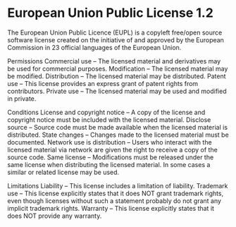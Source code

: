 European Union Public License 1.2
=================================

The European Union Public Licence (EUPL) is a copyleft free/open source software license created on the initiative of
and approved by the European Commission in 23 official languages of the European Union.

Permissions
Commercial use – The licensed material and derivatives may be used for commercial purposes.
Modification – The licensed material may be modified.
Distribution – The licensed material may be distributed.
Patent use – This license provides an express grant of patent rights from contributors.
Private use – The licensed material may be used and modified in private.

Conditions
License and copyright notice – A copy of the license and copyright notice must be included with the licensed material.
Disclose source – Source code must be made available when the licensed material is distributed.
State changes – Changes made to the licensed material must be documented.
Network use is distribution – Users who interact with the licensed material via network are given the right to receive a
    copy of the source code.
Same license – Modifications must be released under the same license when distributing the licensed material. In some
    cases a similar or related license may be used.

Limitations
Liability – This license includes a limitation of liability.
Trademark use – This license explicitly states that it does NOT grant trademark rights, even though licenses without
    such a statement probably do not grant any implicit trademark rights.
Warranty – This license explicitly states that it does NOT provide any warranty.
